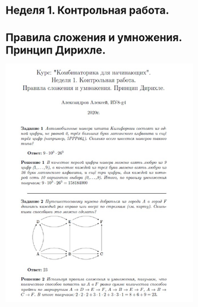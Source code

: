 # Неделя 1. Контрольная работа.
# Правила сложения и умножения. Принцип Дирихле.

[![Задачи][logo]][tasks]

[logo]: src/intro.jpg
[tasks]: week1.pdf "щелкните, чтобы посмотреть задачи"

